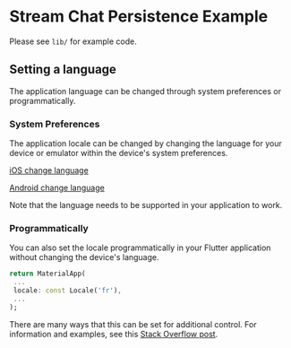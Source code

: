 # Stream Chat Persistence Example
Please see `lib/` for example code.

## Setting a language
The application language can be changed through system preferences or programmatically.

### System Preferences
The application locale can be changed by changing the language for your device or emulator within the device's system preferences.

[iOS change language](https://support.apple.com/en-us/HT204031)

[Android change language](https://support.google.com/websearch/answer/3333234?co=GENIE.Platform%3DAndroid&hl=en)

Note that the language needs to be supported in your application to work.

### Programmatically
You can also set the locale programmatically in your Flutter application without changing the device's language.

```dart
return MaterialApp(
 ...
 locale: const Locale('fr'),
 ...
);
```

There are many ways that this can be set for additional control. For information and examples, see this [Stack Overflow post](https://stackoverflow.com/questions/49441212/flutter-multi-lingual-application-how-to-override-the-locale).